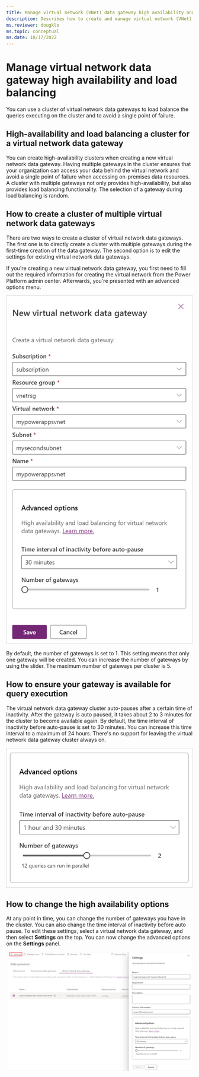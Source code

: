 ```yaml
---
title: Manage virtual network (VNet) data gateway high availability and load balancing
description: Describes how to create and manage virtual network (VNet) data gateway clusters for high availability and load balancing.
ms.reviewer: dougklo
ms.topic: conceptual
ms.date: 10/17/2022
---
```


# Manage virtual network data gateway high availability and load balancing

You can use a cluster of virtual network data gateways to load balance the queries executing on the cluster and to avoid a single point of failure.

## High-availability and load balancing a cluster for a virtual network data gateway

You can create high-availability clusters when creating a new virtual network data gateway. Having multiple gateways in the cluster ensures that your organization can access your data behind the virtual network and avoid a single point of failure when accessing on-premises data resources. A cluster with multiple gateways not only provides high-availability, but also provides load balancing functionality. The selection of a gateway during load balancing is random.

## How to create a cluster of multiple virtual network data gateways

There are two ways to create a cluster of virtual network data gateways. The first one is to directly create a cluster with multiple gateways during the first-time creation of the data gateway. The second option is to edit the settings for existing virtual network data gateways.

If you're creating a new virtual network data gateway, you first need to fill out the required information for creating the virtual network from the Power Platform admin center. Afterwards, you're presented with an advanced options menu.

![Image of the VNet data gateway form, with the Subscription, Resource group, Virtual network, Subnet, and Name entries filled in.](media/high-availability-load-balancing/create-virtual-network.png)

By default, the number of gateways is set to 1. This setting means that only one gateway will be created. You can increase the number of gateways by using the slider. The maximum number of gateways per cluster is 5.

## How to ensure your gateway is available for query execution

The virtual network data gateway cluster auto-pauses after a certain time of inactivity. After the gateway is auto paused, it takes about 2 to 3 minutes for the cluster to become available again. By default, the time interval of inactivity before auto-pause is set to 30 minutes. You can increase this time interval to a maximum of 24 hours. There's no support for leaving the virtual network data gateway cluster always on.

![Image of the VNet gateway advanced options, with the Time interval set to 1 hour 30 minutes and the number of gateways set to 2.](media/high-availability-load-balancing/setting-time-interval.png)

## How to change the high availability options

At any point in time, you can change the number of gateways you have in the cluster. You can also change the time interval of inactivity before auto pause. To edit these settings, select a virtual network data gateway, and then select **Settings** on the top. You can now change the advanced options on the **Settings** panel.

[![Image with a VNet data gateway selected, the setting selection emphasized, and the Settings panel open.](media/high-availability-load-balancing/change-vnet-settings.png)](media/high-availability-load-balancing/change-vnet-settings.png#lightbox)
